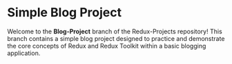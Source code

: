 # Simple Blog Project

Welcome to the **Blog-Project** branch of the Redux-Projects repository! This branch contains a simple blog project designed to practice and demonstrate the core concepts of Redux and Redux Toolkit within a basic blogging application.
